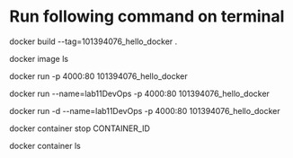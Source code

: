
# Run following command on terminal

docker build --tag=101394076_hello_docker .

docker image ls

docker run -p 4000:80 101394076_hello_docker

docker run --name=lab11DevOps -p 4000:80 101394076_hello_docker

docker run -d --name=lab11DevOps -p 4000:80 101394076_hello_docker

docker container stop CONTAINER_ID

docker container ls